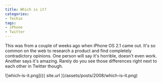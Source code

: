 ```yaml
---
title: Which is it?
categories:
- Techie
tags:
- iPhone
- Twitter
---
```


This was from a couple of weeks ago when iPhone OS 2.1 came out. It's so common on the web to research a product and find completely contradictory opinions. One person will say it's horrible, doesn't even work. Another says it's amazing. Rarely do you see those differences right next to each other in Twitter though.

![which-is-it.png]({{ site.url }}/assets/posts/2008/which-is-it.png)
